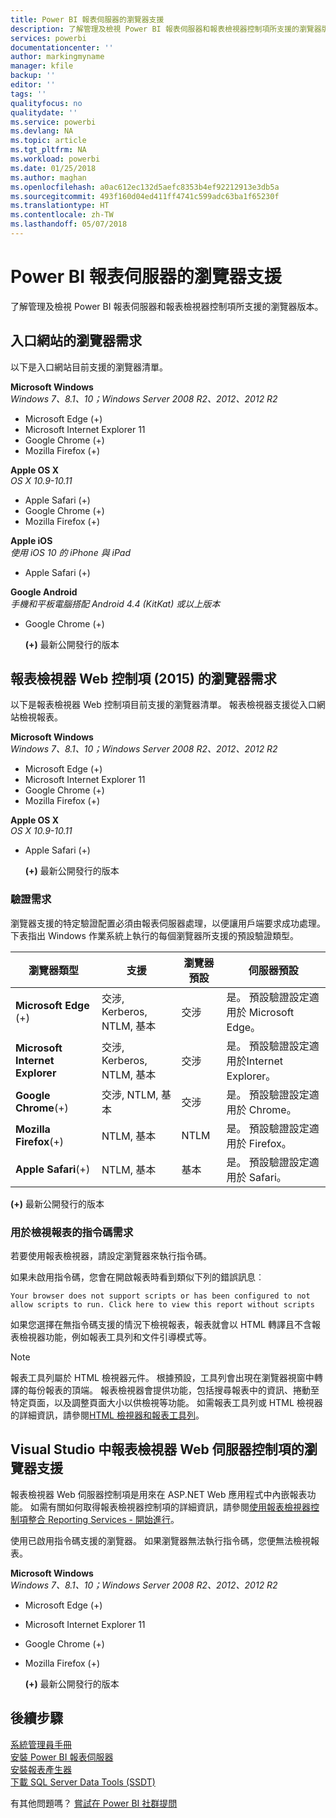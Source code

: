 ```yaml
---
title: Power BI 報表伺服器的瀏覽器支援
description: 了解管理及檢視 Power BI 報表伺服器和報表檢視器控制項所支援的瀏覽器版本。
services: powerbi
documentationcenter: ''
author: markingmyname
manager: kfile
backup: ''
editor: ''
tags: ''
qualityfocus: no
qualitydate: ''
ms.service: powerbi
ms.devlang: NA
ms.topic: article
ms.tgt_pltfrm: NA
ms.workload: powerbi
ms.date: 01/25/2018
ms.author: maghan
ms.openlocfilehash: a0ac612ec132d5aefc8353b4ef92212913e3db5a
ms.sourcegitcommit: 493f160d04ed411ff4741c599adc63ba1f65230f
ms.translationtype: HT
ms.contentlocale: zh-TW
ms.lasthandoff: 05/07/2018
---
```

# <a name="browser-support-for-power-bi-report-server"></a>Power BI 報表伺服器的瀏覽器支援
了解管理及檢視 Power BI 報表伺服器和報表檢視器控制項所支援的瀏覽器版本。

## <a name="browser-requirements-for-the-web-portal"></a>入口網站的瀏覽器需求
以下是入口網站目前支援的瀏覽器清單。

**Microsoft Windows**  
*Windows 7、8.1、10；Windows Server 2008 R2、2012、2012 R2*

* Microsoft Edge (+)
* Microsoft Internet Explorer 11
* Google Chrome (+)
* Mozilla Firefox (+)

**Apple OS X**  
*OS X 10.9-10.11*

* Apple Safari (+)
* Google Chrome (+)
* Mozilla Firefox (+)

**Apple iOS**  
*使用 iOS 10 的 iPhone 與 iPad*

* Apple Safari (+)

**Google Android**  
*手機和平板電腦搭配 Android 4.4 (KitKat) 或以上版本*

* Google Chrome (+)
  
  **(+)** 最新公開發行的版本

## <a name="browser-requirements-for-the-report-viewer-web-control-2015"></a>報表檢視器 Web 控制項 (2015) 的瀏覽器需求
以下是報表檢視器 Web 控制項目前支援的瀏覽器清單。 報表檢視器支援從入口網站檢視報表。

**Microsoft Windows**  
*Windows 7、8.1、10；Windows Server 2008 R2、2012、2012 R2*

* Microsoft Edge (+)
* Microsoft Internet Explorer 11
* Google Chrome (+)
* Mozilla Firefox (+)

**Apple OS X**  
*OS X 10.9-10.11*

* Apple Safari (+)
  
  **(+)** 最新公開發行的版本

### <a name="authentication-requirements"></a>驗證需求
瀏覽器支援的特定驗證配置必須由報表伺服器處理，以便讓用戶端要求成功處理。 下表指出 Windows 作業系統上執行的每個瀏覽器所支援的預設驗證類型。

| **瀏覽器類型** | **支援** | **瀏覽器預設** | **伺服器預設** |
| --- | --- | --- | --- |
| **Microsoft Edge** (+) |交涉, Kerberos, NTLM, 基本 |交涉 |是。 預設驗證設定適用於 Microsoft Edge。 |
| **Microsoft Internet Explorer** |交涉, Kerberos, NTLM, 基本 |交涉 |是。 預設驗證設定適用於Internet Explorer。 |
| **Google Chrome**(+) |交涉, NTLM, 基本 |交涉 |是。 預設驗證設定適用於 Chrome。 |
| **Mozilla Firefox**(+) |NTLM, 基本 |NTLM |是。 預設驗證設定適用於 Firefox。 |
| **Apple Safari**(+) |NTLM, 基本 |基本 |是。 預設驗證設定適用於 Safari。 |

 **(+)** 最新公開發行的版本

### <a name="script-requirements-for-viewing-reports"></a>用於檢視報表的指令碼需求
若要使用報表檢視器，請設定瀏覽器來執行指令碼。

如果未啟用指令碼，您會在開啟報表時看到類似下列的錯誤訊息︰

```
Your browser does not support scripts or has been configured to not allow scripts to run. Click here to view this report without scripts
```

 如果您選擇在無指令碼支援的情況下檢視報表，報表就會以 HTML 轉譯且不含報表檢視器功能，例如報表工具列和文件引導模式等。

> [!NOTE]
> 報表工具列屬於 HTML 檢視器元件。 根據預設，工具列會出現在瀏覽器視窗中轉譯的每份報表的頂端。 報表檢視器會提供功能，包括搜尋報表中的資訊、捲動至特定頁面，以及調整頁面大小以供檢視等功能。 如需報表工具列或 HTML 檢視器的詳細資訊，請參閱[HTML 檢視器和報表工具列](https://docs.microsoft.com/sql/reporting-services/html-viewer-and-the-report-toolbar)。
> 
> 

## <a name="browser-support-for-report-viewer-web-server-controls-in-visual-studio"></a>Visual Studio 中報表檢視器 Web 伺服器控制項的瀏覽器支援
報表檢視器 Web 伺服器控制項是用來在 ASP.NET Web 應用程式中內嵌報表功能。 如需有關如何取得報表檢視器控制項的詳細資訊，請參閱[使用報表檢視器控制項整合 Reporting Services - 開始進行](https://docs.microsoft.com/sql/reporting-services/application-integration/integrating-reporting-services-using-reportviewer-controls-get-started)。

使用已啟用指令碼支援的瀏覽器。 如果瀏覽器無法執行指令碼，您便無法檢視報表。

**Microsoft Windows**  
*Windows 7、8.1、10；Windows Server 2008 R2、2012、2012 R2*

* Microsoft Edge (+)
* Microsoft Internet Explorer 11
* Google Chrome (+)
* Mozilla Firefox (+)
  
  **(+)** 最新公開發行的版本

## <a name="next-steps"></a>後續步驟
[系統管理員手冊](admin-handbook-overview.md)  
[安裝 Power BI 報表伺服器](install-report-server.md)  
[安裝報表產生器](https://docs.microsoft.com/sql/reporting-services/install-windows/install-report-builder)  
[下載 SQL Server Data Tools (SSDT)](http://go.microsoft.com/fwlink/?LinkID=616714)

有其他問題嗎？ [嘗試在 Power BI 社群提問](https://community.powerbi.com/)

